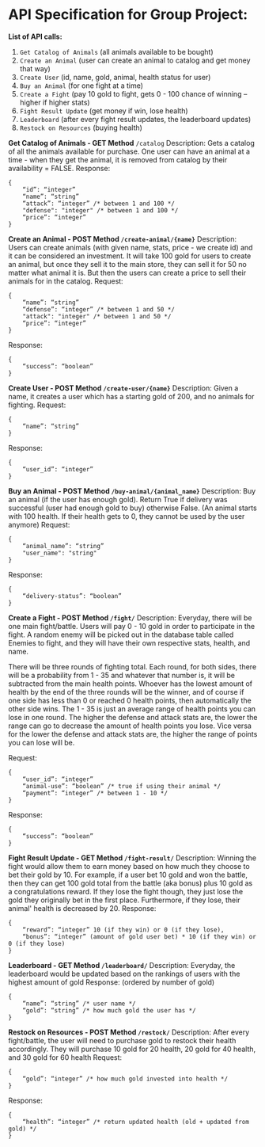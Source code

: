 <h1>API Specification for Group Project:</h1>

**List of API calls:**
1. `Get Catalog of Animals` (all animals available to be bought)
2. `Create an Animal` (user can create an animal to catalog and get money that way)
3. `Create User` (id, name, gold, animal, health status for user)
4. `Buy an Animal` (for one fight at a time)
5. `Create a Fight` (pay 10 gold to fight, gets 0 - 100 chance of winning – higher if higher stats)
6. `Fight Result Update` (get money if win, lose health)
7. `Leaderboard` (after every fight result updates, the leaderboard updates)
8. `Restock on Resources` (buying health)

**Get Catalog of Animals - GET Method** `/catalog`
Description: Gets a catalog of all the animals available for purchase. One user can have an animal at a time - when they get the animal, it is removed from catalog by their availability = FALSE.
Response:
```
{ 
	“id”: “integer”
	“name”: “string”
	“attack”: “integer” /* between 1 and 100 */
	"defense": "integer" /* between 1 and 100 */
	“price”: “integer”
}
```

**Create an Animal - POST Method `/create-animal/{name}`**
Description: Users can create animals (with given name, stats, price - we create id) and it can be considered an investment. It will take 100 gold for users to create an animal, but once they sell it to the main store, they can sell it for 50 no matter what animal it is. But then the users can create a price to sell their animals for in the catalog. 
Request:
```
{
	“name”: “string”
	“defense”: “integer” /* between 1 and 50 */
	"attack": "integer" /* between 1 and 50 */
	“price”: “integer”
}
```
Response:
```
{
	“success”: “boolean”
}
```
**Create User - POST Method `/create-user/{name}`**
Description: Given a name, it creates a user which has a starting gold of 200, and no animals for fighting.
Request:
```
{
	“name”: “string”
}
```
Response:
```
{
	“user_id”: “integer”
}
```
**Buy an Animal - POST Method `/buy-animal/{animal_name}`**
Description: Buy an animal (if the user has enough gold). Return True if delivery was successful (user had enough gold to buy) otherwise False. (An animal starts with 100 health. If their health gets to 0, they cannot be used by the user anymore)
Request:
```
{
	“animal_name”: “string”
	"user_name": "string"
}
```
Response:
```
{
	“delivery-status”: “boolean”
}
```
**Create a Fight - POST Method `/fight/`**
Description: Everyday, there will be one main fight/battle. Users will pay 0 - 10 gold in order to participate in the fight. A random enemy will be picked out in the database table called Enemies to fight, and they will have their own respective stats, health, and name.

There will be three rounds of fighting total. Each round, for both sides, there will be a probability from 1 - 35 and whatever that number is, it will be subtracted from the main health points. Whoever has the lowest amount of health by the end of the three rounds will be the winner, and of course if one side has less than 0 or reached 0 health points, then automatically the other side wins. The 1 - 35 is just an average range of health points you can lose in one round. The higher the defense and attack stats are, the lower the range can go to decrease the amount of health points you lose. Vice versa for the lower the defense and attack stats are, the higher the range of points you can lose will be.

Request:
```
{
	“user_id”: “integer”
	“animal-use”: “boolean” /* true if using their animal */
	“payment”: “integer” /* between 1 - 10 */
}
```
Response:
```
{
	“success”: “boolean”
}
```
**Fight Result Update - GET Method `/fight-result/`**
Description: Winning the fight would allow them to earn money based on how much they choose to bet their gold by 10. For example, if a user bet 10 gold and won the battle, then they can get 100 gold total from the battle (aka bonus) plus 10 gold as a congratulations reward. If they lose the fight though, they just lose the gold they originally bet in the first place. Furthermore, if they lose, their animal' health is decreased by 20. 
Response:
```
{
	“reward”: “integer” 10 (if they win) or 0 (if they lose),
	“bonus”: “integer” (amount of gold user bet) * 10 (if they win) or 0 (if they lose)
}
```
**Leaderboard - GET Method `/leaderboard/`**
Description: Everyday, the leaderboard would be updated based on the rankings of users with the highest amount of gold
Response: (ordered by number of gold)
```
{
	“name”: “string” /* user name */
	“gold”: “string” /* how much gold the user has */
}
```
**Restock on Resources - POST Method `/restock/`**
Description: After every fight/battle, the user will need to purchase gold to restock their health accordingly. They will purchase 10 gold for 20 health, 20 gold for 40 health, and 30 gold for 60 health
Request:
```
{
	“gold”: “integer” /* how much gold invested into health */
}
```
Response:
```
{
	“health”: “integer” /* return updated health (old + updated from gold) */
}
```

